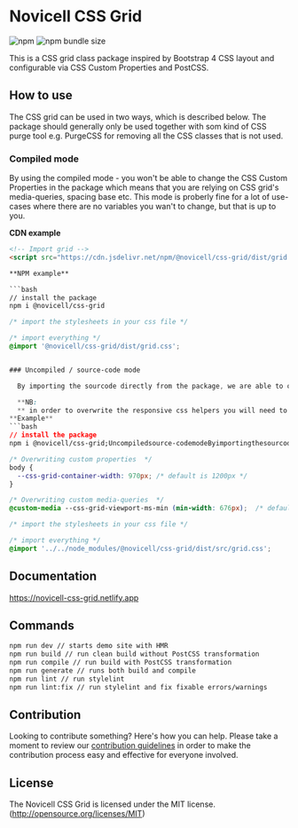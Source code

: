 # Novicell CSS Grid

![npm](https://img.shields.io/npm/v/@novicell/css-grid) ![npm bundle size](https://img.shields.io/bundlephobia/min/@novicell/css-grid)

This is a CSS grid class package inspired by Bootstrap 4 CSS layout and configurable via CSS Custom Properties and PostCSS.

## How to use

The CSS grid can be used in two ways, which is described below. The package should generally only be used together with som kind of CSS purge tool e.g. PurgeCSS for removing all the CSS classes that is not used.

### Compiled mode

By using the compiled mode - you won't be able to change the CSS Custom Properties in the package which means that you are relying on CSS grid's media-queries, spacing base etc. This mode is proberly fine for a lot of use-cases where there are no variables you wan't to change, but that is up to you.

**CDN example**

```html
<!-- Import grid -->
<script src="https://cdn.jsdelivr.net/npm/@novicell/css-grid/dist/grid.css"></script>

**NPM example**

```bash
// install the package
npm i @novicell/css-grid
```

```css
/* import the stylesheets in your css file */

/* import everything */
@import '@novicell/css-grid/dist/grid.css';


### Uncompiled / source-code mode

  By importing the sourcode directly from the package, we are able to overwrite the CSS Custom Properties that is used in the helpers.

  **NB:
  ** in order to overwrite the responsive css helpers you will need to install the `postcss-custom-media` plugin in your project since media-queries with css custom properties. if you don't want to output calc and CSS Custom Properties in your project, you can use the `postcss-custom-properties` and `postcss-calc` to transform these. All CSS Custom Properties can be found on the [documentation site]( https://novicell-css-grid.netlify.app)
**Example**
```bash
// install the package
npm i @novicell/css-grid;Uncompiledsource-codemodeByimportingthesourcodedirectlyfromthepackage,weareabletooverwritetheCSSCustomPropertiesthatisusedinthehelpers.**NBUncompiledsource-codemodeByimportingthesourcodedirectlyfromthepackage,weareabletooverwritetheCSSCustomPropertiesthatisusedinthehelpers.**NBUncompiledsource-codemodeByimportingthesourcodedirectlyfromthepackage,weareabletooverwritetheCSSCustomPropertiesthatisusedinthehelpers.**NBUncompiledsource-codemodeByimportingthesourcodedirectlyfromthepackage,weareabletooverwritetheCSSCustomPropertiesthatisusedinthehelpers.**NBUncompiledsource-codemodeByimportingthesourcodedirectlyfromthepackage,weareabletooverwritetheCSSCustomPropertiesthatisusedinthehelpers.**NBUncompiledsource-codemodeByimportingthesourcodedirectlyfromthepackage,weareabletooverwritetheCSSCustomPropertiesthatisusedinthehelpers.**NBUncompiledsource-codemodeByimportingthesourcodedirectlyfromthepackage,weareabletooverwritetheCSSCustomPropertiesthatisusedinthehelpers.**NBUncompiledsource-codemodeByimportingthesourcodedirectlyfromthepackage,weareabletooverwritetheCSSCustomPropertiesthatisusedinthehelpers.**NBUncompiledsource-codemodeByimportingthesourcodedirectlyfromthepackage,weareabletooverwritetheCSSCustomPropertiesthatisusedinthehelpers.**NBUncompiledsource-codemodeByimportingthesourcodedirectlyfromthepackage,weareabletooverwritetheCSSCustomPropertiesthatisusedinthehelpers.**NB
```

```css
/* Overwriting custom properties  */
body {
  --css-grid-container-width: 970px; /* default is 1200px */
}

/* Overwriting custom media-queries  */
@custom-media --css-grid-viewport-ms-min (min-width: 676px);  /* default is 576px */

/* import the stylesheets in your css file */

/* import everything */
@import '../../node_modules/@novicell/css-grid/dist/src/grid.css';

```

## Documentation

https://novicell-css-grid.netlify.app

## Commands

```bash
npm run dev // starts demo site with HMR
npm run build // run clean build without PostCSS transformation
npm run compile // run build with PostCSS transformation
npm run generate // runs both build and compile
npm run lint // run stylelint
npm run lint:fix // run stylelint and fix fixable errors/warnings
```

## Contribution

Looking to contribute something? Here's how you can help. Please take a moment to review our [contribution guidelines](https://github.com/Novicell/novicell-frontend/wiki/Contribution-guidelines) in order to make the contribution process easy and effective for everyone involved.

## License

The Novicell CSS Grid is licensed under the MIT license. (http://opensource.org/licenses/MIT)
